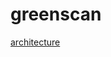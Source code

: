 # greenscan

[architecture](https://s3.us-west-2.amazonaws.com/secure.notion-static.com/9da105b9-b3d5-4422-afb4-0534fee85637/%EA%B7%B8%EB%A6%BC5.png?X-Amz-Algorithm=AWS4-HMAC-SHA256&X-Amz-Content-Sha256=UNSIGNED-PAYLOAD&X-Amz-Credential=AKIAT73L2G45EIPT3X45%2F20220608%2Fus-west-2%2Fs3%2Faws4_request&X-Amz-Date=20220608T031948Z&X-Amz-Expires=86400&X-Amz-Signature=4685da12c35d48ba85af7b74d31986ff9d94209bdedf40a4262d6a61429ce6b6&X-Amz-SignedHeaders=host&response-content-disposition=filename%20%3D%22%25EA%25B7%25B8%25EB%25A6%25BC5.png%22&x-id=GetObject)
